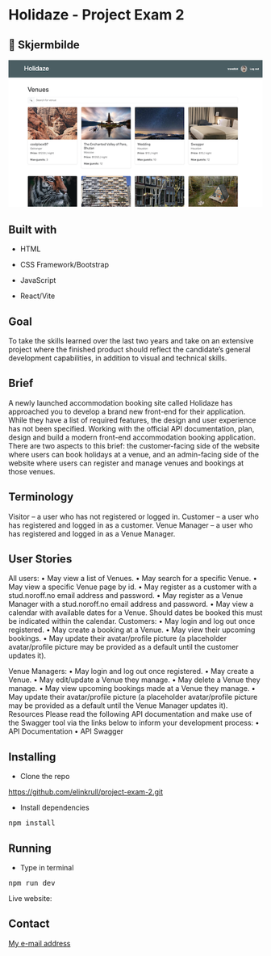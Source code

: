 # Holidaze - Project Exam 2

## 📸 Skjermbilde

![Skjermdump av appen](./public/screenshot.png)

## Built with

- HTML

- CSS Framework/Bootstrap

- JavaScript

- React/Vite

## Goal

To take the skills learned over the last two years and take on an extensive project where the finished product should reflect the candidate’s general development capabilities, in addition to visual and technical skills.

## Brief

A newly launched accommodation booking site called Holidaze has approached you to develop a brand new front-end for their application. While they have a list of required features, the design and user experience has not been specified. Working with the official API documentation, plan, design and build a modern front-end accommodation booking application.
There are two aspects to this brief: the customer-facing side of the website where users can book holidays at a venue, and an admin-facing side of the website where users can register and manage venues and bookings at those venues.

## Terminology

Visitor – a user who has not registered or logged in.
Customer – a user who has registered and logged in as a customer.
Venue Manager – a user who has registered and logged in as a Venue Manager.

## User Stories

All users:
• May view a list of Venues.
• May search for a specific Venue.
• May view a specific Venue page by id.
• May register as a customer with a stud.noroff.no email address and password.
• May register as a Venue Manager with a stud.noroff.no email address and password.
• May view a calendar with available dates for a Venue. Should dates be booked this must be indicated within the calendar.
Customers:
• May login and log out once registered.
• May create a booking at a Venue.
• May view their upcoming bookings.
• May update their avatar/profile picture (a placeholder avatar/profile picture may be provided as a default until the customer updates it).

Venue Managers:
• May login and log out once registered.
• May create a Venue.
• May edit/update a Venue they manage.
• May delete a Venue they manage.
• May view upcoming bookings made at a Venue they manage.
• May update their avatar/profile picture (a placeholder avatar/profile picture may be provided as a default until the Venue Manager updates it).
Resources
Please read the following API documentation and make use of the Swagger tool via the links below to inform your development process:
• API Documentation
• API Swagger

## Installing

- Clone the repo

https://github.com/elinkrull/project-exam-2.git

- Install dependencies

<pre>npm install</pre>

## Running

- Type in terminal

<pre>npm run dev</pre>

Live website:

## Contact

[My e-mail address](eth_86@hotmail.com)
